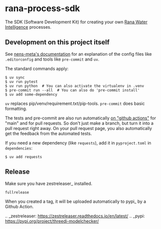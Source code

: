 # rana-process-sdk

The SDK (Software Development Kit) for creating your own [Rana Water Intelligence](https://ranawaterintelligence.com) processes.


## Development on this project itself

See [nens-meta's documentation](https://nens-meta.readthedocs.io) for an explanation of the config files like `.editorconfig` and tools like `pre-commit` and `uv`.

The standard commands apply:

    $ uv sync
    $ uv run pytest
    $ uv run python  # You can also activate the virtualenv in .venv
    $ pre-commit run --all  # You can also do 'pre-commit install'
    $ uv add some-dependency

`uv` replaces pip/venv/requirement.txt/pip-tools. `pre-commit` does basic formatting.

The tests and pre-commit are also run automatically [on "github actions"](https://github.com/nens/rana-process-sdk/actions) for "main" and for pull requests. So don't just make a branch, but turn it into a pull request right away. On your pull request page, you also automatically get the feedback from the automated tests.

If you need a new dependency (like `requests`), add it in
`pyproject.toml` in `dependencies`:

    $ uv add requests

## Release

Make sure you have zestreleaser_ installed.

    fullrelease

When you created a tag, it will be uploaded automatically to pypi_ by a Github Action.

.. _zestreleaser: https://zestreleaser.readthedocs.io/en/latest/
.. _pypi: https://pypi.org/project/threedi-modelchecker/
